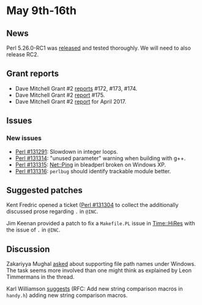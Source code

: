 # May 9th-16th

## News

Perl 5.26.0-RC1 was
[released](http://nntp.perl.org/group/perl.perl5.porters/244337) and
tested thoroughly. We will need to also release RC2.

## Grant reports

* Dave Mitchell Grant \#2
  [reports](http://nntp.perl.org/group/perl.perl5.porters/244319)
  \#172, \#173, \#174.
* Dave Mitchell Grant \#2
  [report](http://nntp.perl.org/group/perl.perl5.porters/244386) \#175.
* Dave Mitchell Grant \#2
  [report](http://nntp.perl.org/group/perl.perl5.porters/244320) for
  April 2017.

## Issues

### New issues

* [Perl #131291](http://rt.perl.org/Ticket/Display.html?id=131291):
  Slowdown in integer loops.
* [Perl #131314](http://rt.perl.org/Ticket/Display.html?id=131314):
  "unused parameter" warning when building with g++.
* [Perl #131315](http://rt.perl.org/Ticket/Display.html?id=131315):
  [Net::Ping](http://metacpan.org/pod/Net::Ping) in bleadperl broken on
  Windows XP.
* [Perl #131316](http://rt.perl.org/Ticket/Display.html?id=131316):
  `perlbug` should identify trackable module better.

## Suggested patches

Kent Fredric opened a ticket
([Perl #131304](http://rt.perl.org/Ticket/Display.html?id=131304) to
collect the additionally discussed prose regarding `.` in `@INC`.

Jim Keenan provided a patch to fix a `Makefile.PL` issue in
[Time::HiRes](http://metacpan.org/pod/Time::HiRes) with the issue of
`.` in `@INC`.

## Discussion

Zakariyya Mughal
[asked](http://nntp.perl.org/group/perl.perl5.porters/244316) about
supporting file path names under Windows.  The task seems more involved
than one might think as explained by Leon Timmermans in the thread.

Karl Williamson
[suggests](http://nntp.perl.org/group/perl.perl5.porters/244335) (RFC:
Add new string comparison macros in `handy.h`) adding new string
comparison macros.
